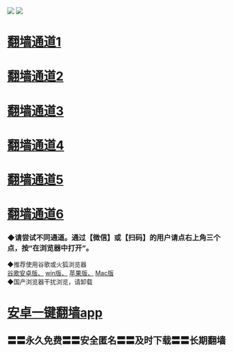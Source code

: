  <tr>
    <td align=center><img src="https://github.com/gyhhx/image-upload/blob/master/%E5%BE%AE%E4%BF%A1%E8%AF%B4%E6%98%8E.jpg" /></td>
 </tr> 
<tr>
  <td align=center><img src="https://github.com/gyhhx/image-upload/blob/master/%E5%BE%AE%E4%BF%A1%E8%AF%B4%E6%98%8E4.jpg" /></td>  
</tr> 

# <a href="https://rawgit.com/onorm/up/master/oGate.htm?from=gy">翻墙通道1</a>
# <a href="https://s3.eu-central-1.amazonaws.com/ogatef/oGate.htm?from=gy">翻墙通道2</a>
# <a href="https://s3.eu-west-2.amazonaws.com/ogatel/oGate.htm?from=gy">翻墙通道3</a>
# <a href="https://s3-ap-southeast-2.amazonaws.com/ogatey/oGate.htm?from=gy">翻墙通道4</a>
# <a href="https://s3.ap-northeast-2.amazonaws.com/ogates/oGate.htm?from=gy">翻墙通道5</a>
# <a href="https://s3.ap-south-1.amazonaws.com/ogatem/oGate.htm?from=gy">翻墙通道6</a>
### ◆请尝试不同通道。通过【微信】或【扫码】的用户请点右上角三个点，按“在浏览器中打开”。
<tr>
    <td align=center>
◆推荐使用谷歌或火狐浏览器<br/>
<a href="https://chrome.cn.uptodown.com/android">谷歌安卓版、</a>
<a href="https://google-chrome.cn.uptodown.com/windows">win版、</a>
<a href="https://chrome.cn.uptodown.com/iphone">苹果版、</a>
<a href="https://google-chrome.cn.uptodown.com/mac">Mac版</a><br/>
◆国产浏览器干扰浏览，请卸载<br/>
</td>
  </tr>

# <a href="https://raw.githubusercontent.com/ogate/up/master/ogate.apk">安卓一键翻墙app</a> 
## 〓〓永久免费〓〓安全匿名〓〓及时下载〓〓长期翻墙

